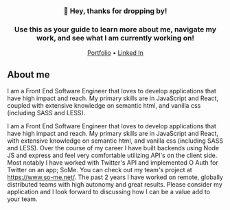 <h3 align="center">👋 Hey, thanks for dropping by!</h3>
<h3 align="center">Use this as your guide to learn more about me, navigate my work, and see what I am currently working on!</h3>

<p align="center">
  <a href="https://MatthewBedard.dev">Portfolio</a> •
  <a href="https://www.linkedin.com/in/matthew-bedard-dev/">Linked In</a>
</p>


## About me
I am a Front End Software Engineer that loves to develop applications that have high impact and reach. My primary skills are in JavaScript and React, coupled with extensive knowledge on semantic html, and vanilla css (including SASS and LESS). 



I am a Front End Software Engineer that loves to develop applications that have high impact and reach. My primary skills are in JavaScript and React, with extensive knowledge on semantic html, and vanilla css (including SASS and LESS). Over the course of my career I have built backends using Node JS and express and feel very comfortable utilizing API's on the client side. Most notably I have worked with Twitter's API and implemented O Auth for Twitter on an app; SoMe. You can check out my team's project at https://www.so-me.net/. The past 2 years I have worked on remote, globally distributed teams with high autonomy and great results. Please consider my application and I look forward to discussing how I can be a value add to your team. 




<!--
**Matt-GitHub/Matt-GitHub** is a ✨ _special_ ✨ repository because its `README.md` (this file) appears on your GitHub profile.

Here are some ideas to get you started:

- 🔭 I’m currently working on ...
- 🌱 I’m currently learning ...
- 👯 I’m looking to collaborate on ...
- 🤔 I’m looking for help with ...
- 💬 Ask me about ...
- 📫 How to reach me: ...
- 😄 Pronouns: ...
- ⚡ Fun fact: ...
-->
